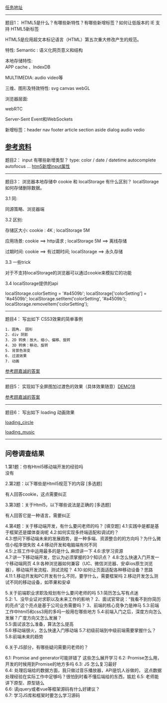 
[任务地址](http://jscode.me/t/html5-css3/246)

-------------------------------------------------------

题目1： HTML5是什么？有哪些新特性？有哪些新增标签？如何让低版本的 IE 支持 HTML5新标签

HTML5是应用超文本标记语言（HTML）第五次重大修改产生的规范。

特性:
Semantic :
语义化网页意义和结构

本地存储特性:  
APP cache 、IndexDB

MULTIMEDIA:
audio video等

三维、图形及特效特性:
svg canvas webGL

浏览器层面:

webRTC

Server-Sent Event和WebSockets


新增标签：header nav footer article section aside dialog audio vedio

[参考资料](http://baike.baidu.com/link?url=fVV77B2SuvDfjAbnMVF0s0F_QWiadbf4by5xar2iEY-xpXAMw__D4U4egyGvPeiXXuial2wfguGDn6BdIZBJ7a)
-------------------------------------------------------

题目2： input 有哪些新增类型？
type:  color / date / datetime
autocomplete
autofocus
...
[htm5新增input属性](https://developer.mozilla.org/en-US/docs/Web/HTML/Element/input)

-------------------------------------------------------


题目3： 浏览器本地存储中 cookie 和 localStorage 有什么区别？ localStorage 如何存储删除数据。

3.1 同: 

同源策略、浏览器端

3.2 区别: 

存储区大小: cookie : 4K ; localStorage 5M

应用场景: cookie ==> http请求 ;  localStorage 5M ==> 离线存储

过期时间: cookie ==> 有过期时间;  localStorage ==> 永久存储


3.3 一些trick

对于不支持localStorage的浏览器可以通过cookie来模拟它的功能


3.4 localStorage提供的api

localStorage.colorSetting = '#a4509b';
localStorage['colorSetting'] = '#a4509b';
localStorage.setItem('colorSetting', '#a4509b');
localStorage.removeItem('colorSetting');


-------------------------------------------------------

题目4： 写出如下 CSS3效果的简单事例

    1. 圆角， 圆形
    2. div 阴影
    3. 2D 转换：放大、缩小、偏移、旋转
    4. 3D 转换：移动、旋转
    5. 背景色渐变
    6. 过渡效果
    7. 动画
[参考顾嘉诚的答案](./css3.html)    

-------------------------------------------------------

题目5： 实现如下全屏图加过渡色的效果（具体效果随意）[DEMO18](http://book.jirengu.com/jirengu-inc/js-works/css3/big-cover.html)

[参考顾嘉诚的答案](./gradient.html)    

-------------------------------------------------------


题目6： 写出如下 loading 动画效果


[loading_circle]('./loading_circle.html')

[loading_music]('./loading_music.html')



-------------------------------------------------------


问卷调查结果
---------------------

1.第1题：你有Html5移动端开发的经验吗  
没有

2.第2题：以下哪些是Html5规范下的内容  [多选题]

有人回答cookie，这点需要纠正

3.第3题：关于Html5，以下哪些说法是正确的  [多选题]

有人回答它是一种语言，需要纠正

4.第4题：关于移动端开发，有什么要问老师的吗？  [填空题]
4.1:实践中是都是基于框架还是媒体查询呢
4.2:如何实现多终端适配和调试的？	
4.3:想问下移动端未来的发展趋势，是一种多端、资源整合的的方向吗？为什么微信小程序很失败
4.4:移动开发和电脑端有何不同	
4.5:上班工作中运用最多的是什么 麻烦讲一下	
4.6:求学习资源	
4.7:讲一下移动端开发，您认为必须掌握的3个知识点？	
4.8:怎么快速入门开发一个移动端网页	
4.9:各种浏览器如何兼容（UC、微信浏览器、安卓ios原生浏览器），移动端开发流程、测试流程？
4.10:如何让页面适配各种移动设备？思路	
4.11:1.移动开发和PC开发有什么不同，要学什么，需要框架吗 2.移动开发怎么测试不同的移动设备，如苹果和安卓

5.关于前端职业求职及规划有什么要问老师的吗
5.1:简历怎么写有点迷	
5.2:
	1、没毕业证对求职以及未来工作的影响？
	2、面试官常说：“我看不到你简历的亮点”这个亮点是基于公司业务需要吗？
	3、前端的核心竞争力是神马
5.3:前端工作中html5和css3用的多吗一般用在哪些地方	
5.4:前端入门之后，深度方向怎么发展？广度方向又怎么发展？	
5.5:面试该怎么准备，算法怎么提高	
5.6:移动端很火，怎么快速入门移动端	
5.7:初级前端到中级前端需要掌握什么？	
5.8:前端未来的趋势	

6.关于JS部分，有哪些疑问需要问老师的？

6.1: Promise and generator可能拼错了 这些怎么展开学习
6.2: Promise怎么用，开发的时候用到Promise的地方多吗	
6.3: JS 怎么复习最好		
6.4: 处理后端给的数据方面，我只做过音乐播放器，API是饥人谷做的，
	 这点数据处理经验在实际工作中足够吗？很怕到时看不懂后端给的东西，尴尬
6.5: 老师能讲下原型、原型链么	
6.6: 读jquery或者vue等框架源码有什么好建议？	
6.7: 学习JS库和框架时要怎么学习源码		 









































